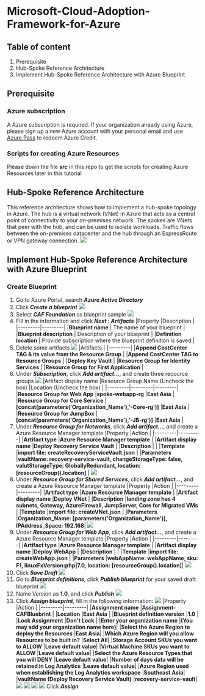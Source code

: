 # Microsoft-Cloud-Adoption-Framework-for-Azure #

## Table of content ##

1. Prerequisite
2. Hub-Spoke Reference Architecture
3. Implement Hub-Spoke Reference Architecture with Azure Blueprint

## Prerequisite ##

### Azure subscription ###
A Azure subscription is required. If your organization already using Azure, please sign up a new Azure account with your personal email and use [Azure Pass](https://www.microsoftazurepass.com/) to redeem Azure Credit.

### Scripts for creating Azure Resources ###
Please down the file ***src*** in this repo to get the scripts for creating Azure Resources later in this tutorial

## Hub-Spoke Reference Architecture ##
This reference architecture shows how to implement a hub-spoke topology in Azure. The hub is a virtual network (VNet) in Azure that acts as a central point of connectivity to your on-premises network. The spokes are VNets that peer with the hub, and can be used to isolate workloads. Traffic flows between the on-premises datacenter and the hub through an ExpressRoute or VPN gateway connection.
![](./img/Hub-Spoke.png)

## Implement Hub-Spoke Reference Architecture with Azure Blueprint ##

### Create Blueprint ###
1. Go to Azure Portal, search ***Azure Active Directory***
2. Click ***Create a blueprint***
![](./img/create.png)
3. Select ***CAF Foundation*** as blueprint sample
![](./img/foundation.png)
4. Fill in the information and click ***Next : Artifacts***
    |Property  |Description  |
    |---------|---------|
    |**Blueprint name** | The name of your blueprint |
    |**Blueprint description** | Description of your blueprint |
    |**Definition location** | Provide subscription where the blueprint definition is saved |
5. Delete some artifacts
    ![](./img/delete.png)
    |Artifacts  |
    |---------|
    |**Append CostCenter TAG & its value from the Resource Group** |
    |**Append CostCenter TAG to Resource Groups** |
    |**Deploy Key Vault** |
    |**Resource Group for Identity Services** |
    |**Resource Group for First Application** |
6. Under ***Subscription***, click ***Add artifact...***, and create three recource groups
    ![](./img/createRecourceGroups.png)
    |Artifact display name  |Resource Group Name (Uncheck the box) |Location (Uncheck the box)  |
    |---------|---------|---------|
    |**Resource Group for Web App** |**spoke-webapp-rg**  |**East Asia**  |
    |**Resource Group for Core Service** |**[concat(parameters('Organization_Name'),'-Core-rg')]**  |**East Asia**   |
    |**Resource Group for JumpBox** |**[concat(parameters('Organization_Name'),'-JB-rg')]**  |**East Asia**   |
7. Under ***Resource Group for Networks***, click ***Add artifact...***, and create a Azure Resource Manager template
    |Property |Action |
    |---------|---------|
    |**Artifact type** |**Azure Resource Manager template**  |
    |**Artifact display name** |**Deploy Recovery Service Vault**  |
    |**Description** | |
    |**Template** |**import file: createRecoveryServiceVault.json**  |
    |**Parameters** |**vaultName: recovery-service-vault, changeStorageType: false, valutStorageType: GloballyRedundant, location: [resourceGroup().location]**  |
    ![](./img/vNet.png)
8. Under ***Resource Group for Shared Services***, click ***Add artifact...***, and create a Azure Resource Manager template
    |Property |Action |
    |---------|---------|
    |**Artifact type** |**Azure Resource Manager template**  |
    |**Artifact display name** |**Deploy VNet**  |
    |**Description** |**landing zone has 4 subnets, Gateway, AzureFirewall, JumpServer, Core for Migrated VMs** |
    |**Template** |**import file: createVNet.json**  |
    |**Parameters** |**Organization_Name: [parameters('Organization_Name')], IPAddress_Space: 192.168**|
    ![](./img/recovery-service-vault.png)
9. Under ***Resource Group for Web App***, click ***Add artifact...***, and create a Azure Resource Manager template
    |Property |Action |
    |---------|---------|
    |**Artifact type** |**Azure Resource Manager template**  |
    |**Artifact display name** |**Deploy WebApp**  |
    |**Description** | |
    |**Template** |**import file: createWebApp.json**  |
    |**Parameters** |**webAppName: webAppName, sku: F1, linuxFxVersion:php|7.0, location: [resourceGroup().location]**|
    ![](./img/spoke-webapp.png)
10. Click ***Save Draft***
    ![](./img/saveDraft.png)
11. Go to ***Blueprint definitions***, click ***Publish blueprint*** for your saved draft blueprint
    ![](./img/publish.png)
12. Name Version as **1.0**, and click ***Publish***
    ![](./img/publish2.png)
13. Click ***Assign blueprint***, fill in the following information:
    ![](./img/assign.png)
    |Property |Action |
    |---------|---------|
    |**Assignment name** |**Assignment-CAFBluebrint**  |
    |**Location** |**East Asia**  |
    |**Blueprint definition version** |**1.0** |
    |**Lock Assignment** |**Don't Lock**  |
    |**Enter your organization name** |**(You may add your organization name here)**|
    |**Select the Azure Region to deploy the Resources** |**East Asia**|
    |**Which Azure Region will you allow Resources to be built in?** |**Select All**|
    |**Storage Account SKUs you want to ALLOW** |**Leave default value**|
    |**Virtual Machine SKUs you want to ALLOW** |**Leave default value**|
    |**Select the Azure Resource Types that you will DENY** |**Leave default value**|
    |**Number of days data will be retained in Log Analytics** |**Leave default value**|
    |**Azure Region used when establishing the Log Analytics workspace** |**Southeast Asia**|
    |**vaultName (Deploy Recovery Service Vault)** |**recovery-service-vault**|
    ![](./img/assign1.png)
    ![](./img/assign2.png)
    ![](./img/assign3.png)
    ![](./img/assign4.png)
    Click ***Assign***


